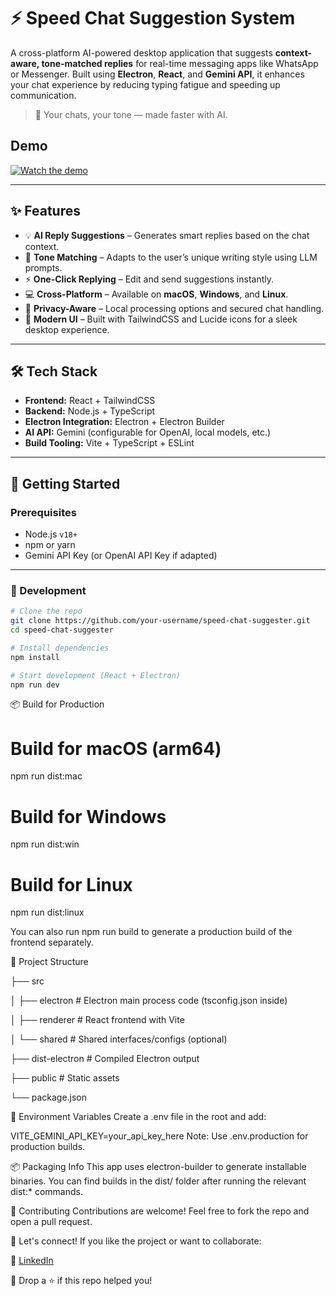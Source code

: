 # ⚡ Speed Chat Suggestion System

A cross-platform AI-powered desktop application that suggests **context-aware, tone-matched replies** for real-time messaging apps like WhatsApp or Messenger. Built using **Electron**, **React**, and **Gemini API**, it enhances your chat experience by reducing typing fatigue and speeding up communication.

> 🧠 Your chats, your tone — made faster with AI.


## Demo
[![Watch the demo](https://img.youtube.com/vi/VIDEO_ID/hqdefault.jpg)](https://www.youtube.com/watch?v=VIDEO_ID)

---

## ✨ Features

- 💡 **AI Reply Suggestions** – Generates smart replies based on the chat context.
- 🧬 **Tone Matching** – Adapts to the user’s unique writing style using LLM prompts.
- ⚡ **One-Click Replying** – Edit and send suggestions instantly.
- 💻 **Cross-Platform** – Available on **macOS**, **Windows**, and **Linux**.
- 🔐 **Privacy-Aware** – Local processing options and secured chat handling.
- 🎨 **Modern UI** – Built with TailwindCSS and Lucide icons for a sleek desktop experience.

---

## 🛠️ Tech Stack

- **Frontend:** React + TailwindCSS
- **Backend:** Node.js + TypeScript
- **Electron Integration:** Electron + Electron Builder
- **AI API:** Gemini (configurable for OpenAI, local models, etc.)
- **Build Tooling:** Vite + TypeScript + ESLint

---

## 🚀 Getting Started

### Prerequisites

- Node.js `v18+`
- npm or yarn
- Gemini API Key (or OpenAI API Key if adapted)

---

### 🧪 Development

```bash
# Clone the repo
git clone https://github.com/your-username/speed-chat-suggester.git
cd speed-chat-suggester

# Install dependencies
npm install

# Start development (React + Electron)
npm run dev

```

📦 Build for Production

# Build for macOS (arm64)
npm run dist:mac

# Build for Windows
npm run dist:win

# Build for Linux
npm run dist:linux

You can also run npm run build to generate a production build of the frontend separately.


📁 Project Structure

├── src

│   ├── electron         # Electron main process code (tsconfig.json inside)

│   ├── renderer         # React frontend with Vite

│   └── shared           # Shared interfaces/configs (optional)

├── dist-electron        # Compiled Electron output

├── public               # Static assets

└── package.json


🔑 Environment Variables
Create a .env file in the root and add:

VITE_GEMINI_API_KEY=your_api_key_here
Note: Use .env.production for production builds.

📦 Packaging Info
This app uses electron-builder to generate installable binaries. You can find builds in the dist/ folder after running the relevant dist:* commands.

🤝 Contributing
Contributions are welcome! Feel free to fork the repo and open a pull request.

🔗 Let's connect!
If you like the project or want to collaborate:

💼 [LinkedIn](https://www.linkedin.com/in/faraz-mohammed-162289227)

💬 Drop a ⭐ if this repo helped you!
